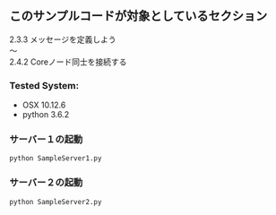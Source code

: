   
## このサンプルコードが対象としているセクション　

2.3.3 メッセージを定義しよう  
〜  
2.4.2 Coreノード同士を接続する  


### Tested System:
* OSX 10.12.6
* python 3.6.2


### サーバー１の起動

```bash:
python SampleServer1.py
```

### サーバー２の起動

```bash:
python SampleServer2.py
```

